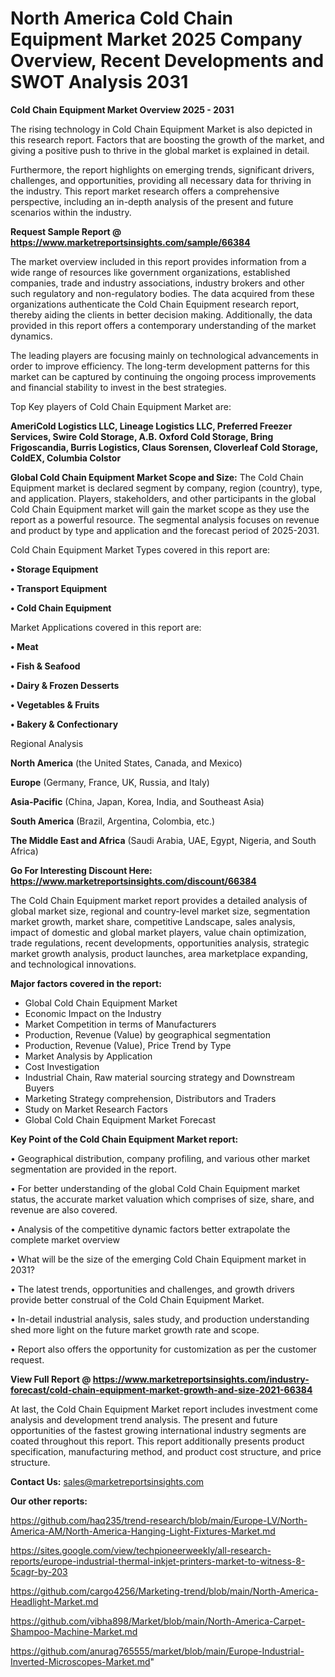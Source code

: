 # North America Cold Chain Equipment Market 2025 Company Overview, Recent Developments and SWOT Analysis 2031

<Strong> Cold Chain Equipment Market Overview 2025 - 2031</strong>

The rising technology in Cold Chain Equipment Market is also depicted in this research report. Factors that are boosting the growth of the market, and giving a positive push to thrive in the global market is explained in detail.

Furthermore, the report highlights on emerging trends, significant drivers, challenges, and opportunities, providing all necessary data for thriving in the industry. This report market research offers a comprehensive perspective, including an in-depth analysis of the present and future scenarios within the industry.

<strong>Request Sample Report @ <a href=https://www.marketreportsinsights.com/sample/66384>https://www.marketreportsinsights.com/sample/66384</a></strong>

The market overview included in this report provides information from a wide range of resources like government organizations, established companies, trade and industry associations, industry brokers and other such regulatory and non-regulatory bodies. The data acquired from these organizations authenticate the Cold Chain Equipment research report, thereby aiding the clients in better decision making. Additionally, the data provided in this report offers a contemporary understanding of the market dynamics.

The leading players are focusing mainly on technological advancements in order to improve efficiency. The long-term development patterns for this market can be captured by continuing the ongoing process improvements and financial stability to invest in the best strategies.

Top Key players of Cold Chain Equipment Market are:

<strong>AmeriCold Logistics LLC, Lineage Logistics LLC, Preferred Freezer Services, Swire Cold Storage, A.B. Oxford Cold Storage, Bring Frigoscandia, Burris Logistics, Claus Sorensen, Cloverleaf Cold Storage, ColdEX, Columbia Colstor</strong>

<strong><b>Global Cold Chain Equipment Market Scope and Size:</b></strong>
The Cold Chain Equipment market is declared segment by company, region (country), type, and application. Players, stakeholders, and other participants in the global Cold Chain Equipment market will gain the market scope as they use the report as a powerful resource. The segmental analysis focuses on revenue and product by type and application and the forecast period of 2025-2031.

Cold Chain Equipment Market Types covered in this report are:

<strong>• Storage Equipment

• Transport Equipment

• Cold Chain Equipment</strong>

Market Applications covered in this report are:

<strong>• Meat

• Fish & Seafood

• Dairy & Frozen Desserts

• Vegetables & Fruits

• Bakery & Confectionary</strong> 

Regional Analysis

<strong>North America</strong> (the United States, Canada, and Mexico)

<strong>Europe</strong> (Germany, France, UK, Russia, and Italy)

<strong>Asia-Pacific</strong> (China, Japan, Korea, India, and Southeast Asia)

<strong>South America</strong> (Brazil, Argentina, Colombia, etc.)

<strong>The Middle East and Africa</strong> (Saudi Arabia, UAE, Egypt, Nigeria, and South Africa)

<strong>Go For Interesting Discount Here: <a href=https://www.marketreportsinsights.com/discount/66384>https://www.marketreportsinsights.com/discount/66384</a></strong>

The Cold Chain Equipment market report provides a detailed analysis of global market size, regional and country-level market size, segmentation market growth, market share, competitive Landscape, sales analysis, impact of domestic and global market players, value chain optimization, trade regulations, recent developments, opportunities analysis, strategic market growth analysis, product launches, area marketplace expanding, and technological innovations.

<strong><b>Major factors covered in the report:</b></strong>
<ul>
  <li>Global Cold Chain Equipment Market </li>
  <li>Economic Impact on the Industry</li>
  <li>Market Competition in terms of Manufacturers</li>
  <li>Production, Revenue (Value) by geographical segmentation</li>
  <li>Production, Revenue (Value), Price Trend by Type</li>
  <li>Market Analysis by Application</li>
  <li>Cost Investigation</li>
  <li>Industrial Chain, Raw material sourcing strategy and Downstream Buyers</li>
  <li>Marketing Strategy comprehension, Distributors and Traders</li>
  <li>Study on Market Research Factors</li>
  <li>Global Cold Chain Equipment Market Forecast</li>
</ul>

<strong><b>Key Point of the Cold Chain Equipment Market report:</b></strong>

• Geographical distribution, company profiling, and various other market segmentation are provided in the report.

• For better understanding of the global Cold Chain Equipment market status, the accurate market valuation which comprises of size, share, and revenue are also covered.

• Analysis of the competitive dynamic factors better extrapolate the complete market overview

• What will be the size of the emerging Cold Chain Equipment market in 2031?

• The latest trends, opportunities and challenges, and growth drivers provide better construal of the Cold Chain Equipment Market.

• In-detail industrial analysis, sales study, and production understanding shed more light on the future market growth rate and scope.

• Report also offers the opportunity for customization as per the customer request.

<strong><b>View Full Report @ <a href=https://www.marketreportsinsights.com/industry-forecast/cold-chain-equipment-market-growth-and-size-2021-66384>https://www.marketreportsinsights.com/industry-forecast/cold-chain-equipment-market-growth-and-size-2021-66384</a></b></strong>


At last, the Cold Chain Equipment Market report includes investment come analysis and development trend analysis. The present and future opportunities of the fastest growing international industry segments are coated throughout this report. This report additionally presents product specification, manufacturing method, and product cost structure, and price structure.

<strong>Contact Us:</strong>
sales@marketreportsinsights.com

<strong>Our other reports:</strong>

<a href=https://github.com/haq235/trend-research/blob/main/Europe-LV/North-America-AM/North-America-Hanging-Light-Fixtures-Market.md>https://github.com/haq235/trend-research/blob/main/Europe-LV/North-America-AM/North-America-Hanging-Light-Fixtures-Market.md</a>

<a href=https://sites.google.com/view/techpioneerweekly/all-research-reports/europe-industrial-thermal-inkjet-printers-market-to-witness-8-5cagr-by-203>https://sites.google.com/view/techpioneerweekly/all-research-reports/europe-industrial-thermal-inkjet-printers-market-to-witness-8-5cagr-by-203</a>

<a href=https://github.com/cargo4256/Marketing-trend/blob/main/North-America-Headlight-Market.md>https://github.com/cargo4256/Marketing-trend/blob/main/North-America-Headlight-Market.md</a>

<a href=https://github.com/vibha898/Market/blob/main/North-America-Carpet-Shampoo-Machine-Market.md>https://github.com/vibha898/Market/blob/main/North-America-Carpet-Shampoo-Machine-Market.md</a>

<a href=https://github.com/anurag765555/market/blob/main/Europe-Industrial-Inverted-Microscopes-Market.md>https://github.com/anurag765555/market/blob/main/Europe-Industrial-Inverted-Microscopes-Market.md</a>"
